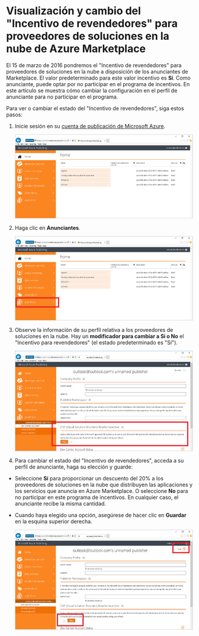 <properties
   pageTitle="Visualización y cambio del Incentivo de revendedores para proveedores de soluciones en la nube | Microsoft Azure"
   description="Visualización y cambio de su selección referente al incentivo de revendedores para proveedores de soluciones en la nube"
   services="marketplace-publishing"
   documentationCenter="na"
   authors="DavidBosland"
   manager="lakoch"
   editor=""/>

<tags
   ms.service="marketplace"
   ms.devlang="na"
   ms.topic="article"
   ms.tgt_pltfrm="na"
   ms.workload="na"
   ms.date="02/10/2016"
   ms.author="DavidBosland"/>

# Visualización y cambio del "Incentivo de revendedores" para proveedores de soluciones en la nube de Azure Marketplace

El 15 de marzo de 2016 pondremos el "Incentivo de revendedores" para proveedores de soluciones en la nube a disposición de los anunciantes de Marketplace. El valor predeterminado para este valor incentivo es **Sí**. Como anunciante, puede optar por no participar en el programa de incentivos. En este artículo se muestra cómo cambiar la configuración en el perfil de anunciante para no participar en el programa.

Para ver o cambiar el estado del "Incentivo de revendedores", siga estos pasos:

1.	Inicie sesión en su [cuenta de publicación de Microsoft Azure](https://publish.windowsazure.com/workspace).

    ![Pantalla de aterrizaje del perfil][1]

2.	Haga clic en **Anunciantes**.

    ![Pantalla de aterrizaje del perfil - Vínculo para anunciantes][2]

3.	Observe la información de su perfil relativa a los proveedores de soluciones en la nube. Hay un **modificador para cambiar a Si o No** el "Incentivo para revendedores" (el estado predeterminado es "Sí").

    ![Perfil - Anunciantes][3]

4.	Para cambiar el estado del "Incentivo de revendedores", acceda a su perfil de anunciante, haga su elección y guarde:

  - Seleccione **Sí** para proporcionar un descuento del 20% a los proveedores de soluciones en la nube que distribuyen las aplicaciones y los servicios que anuncia en Azure Marketplace. O seleccione **No** para no participar en este programa de incentivos. En cualquier caso, el anunciante recibe la misma cantidad.

  - Cuando haya elegido una opción, asegúrese de hacer clic en **Guardar** en la esquina superior derecha.

    ![Perfil - Anunciantes - Cuadros de cambio][4]

[1]: ./media/marketplace-publishing-csp-incentive/profile-stock.png
[2]: ./media/marketplace-publishing-csp-incentive/profile-boxes.png
[3]: ./media/marketplace-publishing-csp-incentive/profile-publishers-boxes.png
[4]: ./media/marketplace-publishing-csp-incentive/profile-publishers-change-boxes.png

<!---HONumber=AcomDC_0218_2016-->